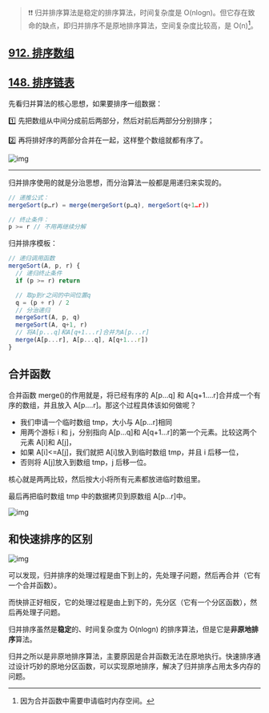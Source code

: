 > :heavy_exclamation_mark::heavy_exclamation_mark: 归并排序算法是稳定的排序算法，时间复杂度是 O(nlogn)。但它存在致命的缺点，即归并排序不是原地排序算法，空间复杂度比较高，是 O(n)[^1]。

## [912. 排序数组](https://leetcode.cn/problems/sort-an-array/)

## [148. 排序链表](https://leetcode.cn/problems/sort-list/)

先看归并算法的核心思想，如果要排序一组数据：

:one: 先把数组从中间分成前后两部分，然后对前后两部分分别排序；

:two: 再将排好序的两部分合并在一起，这样整个数组就都有序了。

![img](https://static001.geekbang.org/resource/image/db/2b/db7f892d3355ef74da9cd64aa926dc2b.jpg?wh=1142*914)

-------

归并排序使用的就是分治思想，而分治算法一般都是用递归来实现的。

~~~js
// 递推公式：
mergeSort(p…r) = merge(mergeSort(p…q), mergeSort(q+1…r))

// 终止条件：
p >= r // 不用再继续分解
~~~

归并排序模板：

~~~js
// 递归调用函数
mergeSort(A, p, r) {
  // 递归终止条件
  if (p >= r) return

  // 取p到r之间的中间位置q
  q = (p + r) / 2
  // 分治递归
  mergeSort(A, p, q)
  mergeSort(A, q+1, r)
  // 将A[p...q]和A[q+1...r]合并为A[p...r]
  merge(A[p...r], A[p...q], A[q+1...r])
}
~~~

## 合并函数

合并函数 merge()的作用就是，将已经有序的 A[p...q] 和 A[q+1....r]合并成一个有序的数组，并且放入 A[p....r]。那这个过程具体该如何做呢？

+ 我们申请一个临时数组 tmp，大小与 A[p...r]相同
+ 用两个游标 i 和 j，分别指向 A[p...q]和 A[q+1...r]的第一个元素。比较这两个元素 A[i]和 A[j]，
+ 如果 A[i]<=A[j]，我们就把 A[i]放入到临时数组 tmp，并且 i 后移一位，
+ 否则将 A[j]放入到数组 tmp，j 后移一位。

核心就是两两比较，然后按大小将所有元素都放进临时数组里。

最后再把临时数组 tmp 中的数据拷贝到原数组 A[p...r]中。

![img](https://static001.geekbang.org/resource/image/95/2f/95897ade4f7ad5d10af057b1d144a22f.jpg?wh=1142*856)

















## 和快速排序的区别

![img](https://static001.geekbang.org/resource/image/aa/05/aa03ae570dace416127c9ccf9db8ac05.jpg?wh=1142*757)

可以发现，归并排序的处理过程是由下到上的，先处理子问题，然后再合并（它有一个合并函数）。

而快排正好相反，它的处理过程是由上到下的，先分区（它有一个分区函数），然后再处理子问题。

归并排序虽然是**稳定**的、时间复杂度为 O(nlogn) 的排序算法，但是它是**非原地排序**算法。

归并之所以是非原地排序算法，主要原因是合并函数无法在原地执行。快速排序通过设计巧妙的原地分区函数，可以实现原地排序，解决了归并排序占用太多内存的问题。

























[^1]: 因为合并函数中需要申请临时内存空间。

